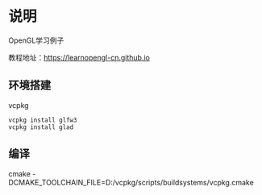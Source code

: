 # 说明

OpenGL学习例子

教程地址：https://learnopengl-cn.github.io

## 环境搭建

vcpkg

```
vcpkg install glfw3
vcpkg install glad
```

## 编译

cmake -DCMAKE_TOOLCHAIN_FILE=D:/vcpkg/scripts/buildsystems/vcpkg.cmake